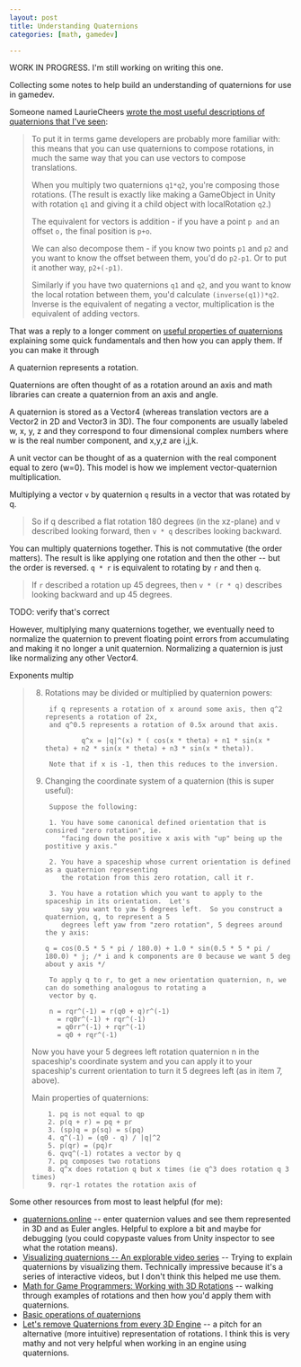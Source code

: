 ```yaml
---
layout: post
title: Understanding Quaternions
categories: [math, gamedev]

---
```


WORK IN PROGRESS. I'm still working on writing this one.


Collecting some notes to help build an understanding of quaternions for use in gamedev.


Someone named LaurieCheers [wrote the most useful descriptions of quaternions that I've seen](https://www.reddit.com/r/gamedev/comments/9s1uj6/amazing_explanation_of_quaternions_for_3d_rotation/e8lq5ae/):

> To put it in terms game developers are probably more familiar with: this means that you can use quaternions to compose rotations, in much the same way that you can use vectors to compose translations.
> 
> When you multiply two quaternions `q1*q2`, you're composing those rotations. (The result is exactly like making a GameObject in Unity with rotation `q1` and giving it a child object with localRotation `q2`.)
> 
> The equivalent for vectors is addition - if you have a point `p and` an offset `o,` the final position is `p+o`.
> 
> We can also decompose them - if you know two points `p1` and `p2` and you want to know the offset between them, you'd do `p2-p1`. Or to put it another way, `p2+(-p1)`.
> 
> Similarly if you have two quaternions `q1` and `q2`, and you want to know the local rotation between them, you'd calculate `(inverse(q1))*q2`. Inverse is the equivalent of negating a vector, multiplication is the equivalent of adding vectors.


That was a reply to a longer comment on [useful properties of quaternions](https://www.reddit.com/r/gamedev/comments/9s1uj6/amazing_explanation_of_quaternions_for_3d_rotation/) explaining some quick fundamentals and then how you can apply them. If you can make it through

A quaternion represents a rotation. 

Quaternions are often thought of as a rotation around an axis and math
libraries can create a quaternion from an axis and angle.

A quaternion is stored as a Vector4 (whereas translation vectors are a Vector2
in 2D and Vector3 in 3D). The four components are usually labeled w, x, y, z
and they correspond to four dimensional complex numbers where w is the real
number component, and x,y,z are i,j,k.

A unit vector can be thought of as a quaternion with the real component equal
to zero (w=0). This model is how we implement vector-quaternion multiplication.

Multiplying a vector `v` by quaternion `q` results in a vector that was rotated
by q.

> So if q described a flat rotation 180 degrees (in the xz-plane) and v
> described looking forward, then `v * q` describes looking backward.

You can multiply quaternions together. This is not commutative (the order
matters). The result is like applying one rotation and then the other -- but the order is reversed. `q * r` is equivalent to rotating by `r` and then `q`.

> If `r` described a rotation up 45 degrees, then `v * (r * q)` describes looking
> backward and up 45 degrees.

TODO: verify that's correct

However, multiplying many quaternions together, we eventually need to normalize
the quaternion to prevent floating point errors from accumulating and making it
no longer a unit quaternion. Normalizing a quaternion is just like normalizing
any other Vector4.

Exponents multip
> 8. Rotations may be divided or multiplied by quaternion powers:
> 
>         if q represents a rotation of x around some axis, then q^2 represents a rotation of 2x,
>         and q^0.5 represents a rotation of 0.5x around that axis.
> 
>                 q^x = |q|^(x) * ( cos(x * theta) + n1 * sin(x * theta) + n2 * sin(x * theta) + n3 * sin(x * theta)).
> 
>         Note that if x is -1, then this reduces to the inversion.
> 
> 9. Changing the coordinate system of a quaternion (this is super useful):
> 
>         Suppose the following:
> 
>         1. You have some canonical defined orientation that is consired "zero rotation", ie.
>            "facing down the positive x axis with "up" being up the postitive y axis."
> 
>         2. You have a spaceship whose current orientation is defined as a quaternion representing
>            the rotation from this zero rotation, call it r.
> 
>         3. You have a rotation which you want to apply to the spaceship in its orientation.  Let's
>            say you want to yaw 5 degrees left.  So you construct a quaternion, q, to represent a 5
>            degrees left yaw from "zero rotation", 5 degrees around the y axis:
> 
>        q = cos(0.5 * 5 * pi / 180.0) + 1.0 * sin(0.5 * 5 * pi / 180.0) * j; /* i and k components are 0 because we want 5 deg about y axis */
> 
>         To apply q to r, to get a new orientation quaternion, n, we can do something analogous to rotating a
>         vector by q.
> 
>         n = rqr^(-1) = r(q0 + q)r^(-1)
>           = rq0r^(-1) + rqr^(-1)
>           = q0rr^(-1) + rqr^(-1)
>           = q0 + rqr^(-1)
> 
>   Now you have your 5 degrees left rotation quaternion n in the spaceship's coordinate system and you can apply it to your spaceship's current orientation to turn it 5 degrees left (as in item 7, above).
> 
> Main properties of quaternions:
> 
>         1. pq is not equal to qp
>         2. p(q + r) = pq + pr
>         3. (sp)q = p(sq) = s(pq)
>         4. q^(-1) = (q0 - q) / |q|^2
>         5. p(qr) = (pq)r
>         6. qvq^(-1) rotates a vector by q
>         7. pq composes two rotations
>         8. q^x does rotation q but x times (ie q^3 does rotation q 3 times)
>         9. rqr-1 rotates the rotation axis of

Some other resources from most to least helpful (for me):

* [quaternions.online](https://quaternions.online/) -- enter quaternion values and see them represented in 3D and as Euler angles. Helpful to explore a bit and maybe for debugging (you could copypaste values from Unity inspector to see what the rotation means).
* [Visualizing quaternions -- An explorable video series](https://eater.net/quaternions) -- Trying to explain quaternions by visualizing them. Technically impressive because it's a series of interactive videos, but I don't think this helped me use them.
* [Math for Game Programmers: Working with 3D Rotations](https://www.gdcvault.com/play/1020043/Math-for-Game-Programmers-Working) -- walking through examples of rotations and then how you'd apply them with quaternions.
* [Basic operations of quaternions](http://www.allenchou.net/2014/04/game-math-quaternion-basics/)
* [Let's remove Quaternions from every 3D Engine](https://marctenbosch.com/quaternions/) -- a pitch for an alternative (more intuitive) representation of rotations. I think this is very mathy and not very helpful when working in an engine using quaternions.
